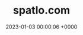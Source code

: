 ---
layout: server
title:  spatlo.com
date:   2023-01-03 00:00:06 +0000
country: xx
continent: unknown
description: South African server, named for the quintessential South African cuisine.
banner: https://spatlo.com/system/site_uploads/files/000/000/001/@1x/f93e1470e274c192.png
users: 14
statuses: 5
---